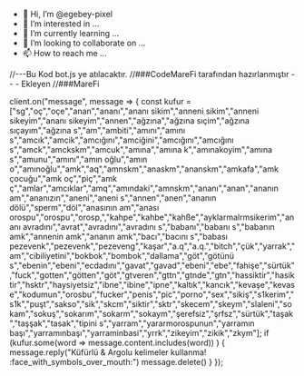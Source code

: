 - 👋 Hi, I’m @egebey-pixel
- 👀 I’m interested in ...
- 🌱 I’m currently learning ...
- 💞️ I’m looking to collaborate on ...
- 📫 How to reach me ...

<!---
egebey-pixel/egebey-pixel is a ✨ special ✨ repository because its `README.md` (this file) appears on your GitHub profile.
You can click the Preview link to take a look at your changes.
--->
//---Bu Kod bot.js ye atılacaktır. 
//###CodeMareFi tarafından hazırlanmıştır - - - Ekleyen //###MareFi

client.on("message", message => {
    const kufur = ["sg","oç","oçe","anan","ananı","ananı sikim","anneni sikim","anneni sikeyim","ananı sikeyim","annen","ağzına","ağzına sıçim","ağzına sıçayım","ağzına s","am","ambiti","amını","amını s","amcık","amcik","amcığını","amciğini","amcığını","amcığını s","amck","amckskm","amcuk","amına","amına k","amınakoyim","amına s","amunu","amını","amın oğlu","amın o","amınoğlu","amk","aq","amnskm","anaskm","ananskm","amkafa","amk çocuğu","amk oç","piç","amk ç","amlar","amcıklar","amq","amındaki","amnskm","ananı","anan","ananın am","ananızın","aneni","aneni s","annen","anen","ananın dölü","sperm","döl","anasının am","anası orospu","orospu","orosp,","kahpe","kahbe","kahße","ayklarmalrmsikerim","ananı avradını","avrat","avradını","avradını s","babanı","babanı s","babanın amk","annenin amk","ananın amk","bacı","bacını s","babası pezevenk","pezevenk","pezeveng","kaşar","a.q","a.q.","bitch","çük","yarrak","am","cibiliyetini","bokbok","bombok","dallama","göt","götünü s","ebenin","ebeni","ecdadını","gavat","gavad","ebeni","ebe","fahişe","sürtük","fuck","gotten","götten","göt","gtveren","gttn","gtnde","gtn","hassiktir","hasiktir","hsktr","haysiyetsiz","ibne","ibine","ipne","kaltık","kancık","kevaşe","kevase","kodumun","orosbu","fucker","penis","pic","porno","sex","sikiş","s1kerim","s1k","puşt","sakso","sik","skcm","siktir","sktr","skecem","skeym","slaleni","sokam","sokuş","sokarım","sokarm","sokaym","şerefsiz","şrfsz","sürtük","taşak","taşşak","tasak","tipini s","yarram","yararmorospunun","yarramın başı","yarramınbaşı","yarraminbasi","yrrk","zikeyim","zikik","zkym"];
    if (kufur.some(word => message.content.includes(word)) ) {
        message.reply("Küfürlü & Argolu kelimeler kullanma! :face_with_symbols_over_mouth:")
        message.delete()
    }
});
